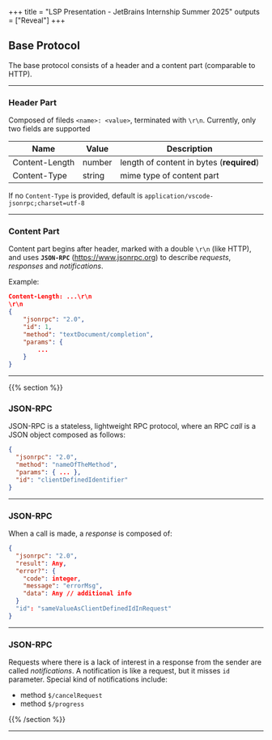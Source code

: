 +++
title = "LSP Presentation - JetBrains Internship Summer 2025"
outputs = ["Reveal"]
+++

## Base Protocol

The base protocol consists of a header and a content part (comparable to HTTP).

---

### Header Part

Composed of fileds `<name>: <value>`, terminated with `\r\n`. Currently, only two fields are supported

| Name | Value | Description |
| ---- | ------ | ------------ |
| Content-Length | number | length of content in bytes (**required**) |
| Content-Type | string | mime type of content part |

If no `Content-Type` is provided, default is `application/vscode-jsonrpc;charset=utf-8`

---

### Content Part

Content part begins after header, marked with a double `\r\n` (like HTTP), and uses **`JSON-RPC`** (https://www.jsonrpc.org)
to describe *requests*, *responses* and *notifications*.

Example:

```json
Content-Length: ...\r\n
\r\n
{
	"jsonrpc": "2.0",
	"id": 1,
	"method": "textDocument/completion",
	"params": {
		...
	}
}
```


---
{{% section %}}

### JSON-RPC

JSON-RPC is a stateless, lightweight RPC protocol, where an RPC *call* is a JSON object composed as follows:

```json
{
  "jsonrpc": "2.0",
  "method": "nameOfTheMethod",
  "params": { ... },
  "id": "clientDefinedIdentifier"
}
```

---

### JSON-RPC

When a call is made, a *response* is composed of:
```json
{
  "jsonrpc": "2.0",
  "result": Any,
  "error?": {
    "code": integer,
    "message": "errorMsg",
    "data": Any // additional info
  }
  "id": "sameValueAsClientDefinedIdInRequest"
}
```

---

### JSON-RPC

Requests where there is a lack of interest in a response from the sender are called *notifications*. A notification is like a request, but it misses `id` parameter. Special kind of notifications include:

- method `$/cancelRequest`
- method `$/progress`

{{% /section %}}

---
